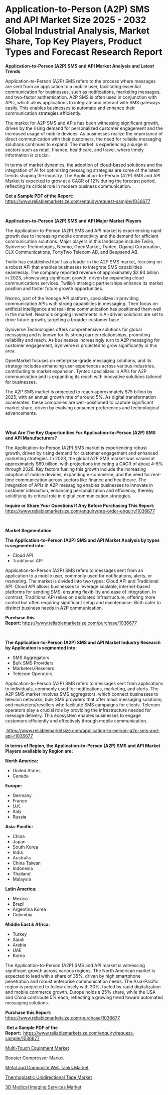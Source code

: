<p><h1>Application-to-Person (A2P) SMS and API Market Size 2025 - 2032 Global Industrial Analysis, Market Share, Top Key Players, Product Types and Forecast Research Report</h1></p><p><strong>Application-to-Person (A2P) SMS and API Market Analysis and Latest Trends</strong></p>
<p><p>Application-to-Person (A2P) SMS refers to the process where messages are sent from an application to a mobile user, facilitating essential communication for businesses, such as notifications, marketing messages, and two-factor authentication. A2P SMS is often used in conjunction with APIs, which allow applications to integrate and interact with SMS gateways easily. This enables businesses to automate and enhance their communication strategies efficiently.</p><p>The market for A2P SMS and APIs has been witnessing significant growth, driven by the rising demand for personalized customer engagement and the increased usage of mobile devices. As businesses realize the importance of direct communication with their customers, the need for reliable messaging solutions continues to expand. The market is experiencing a surge in sectors such as retail, finance, healthcare, and travel, where timely information is crucial.</p><p>In terms of market dynamics, the adoption of cloud-based solutions and the integration of AI for optimizing messaging strategies are some of the latest trends shaping the industry. The Application-to-Person (A2P) SMS and API Market is expected to grow at a CAGR of 12% during the forecast period, reflecting its critical role in modern business communication.</p></p>
<p><strong>Get a Sample PDF of the Report:&nbsp;</strong> <a href="https://www.reliablemarketsize.com/enquiry/request-sample/1036677?utm_campaign=1999&utm_medium=2&utm_source=Github&utm_content=ia&utm_term=21032025&utm_id=application-to-person-a2p-sms-and-api">https://www.reliablemarketsize.com/enquiry/request-sample/1036677</a></p>
<p>&nbsp;</p>
<p><strong>Application-to-Person (A2P) SMS and API Major Market Players</strong></p>
<p><p>The Application-to-Person (A2P) SMS and API market is experiencing rapid growth due to increasing mobile connectivity and the demand for efficient communication solutions. Major players in this landscape include Twilio, Syniverse Technologies, Nexmo, OpenMarket, Tyntec, Ogangi Corporation, CLX Communications, FortyTwo Telecom AB, and Beepsend AB.</p><p>Twilio has established itself as a leader in the A2P SMS market, focusing on a robust API that enables businesses to integrate SMS capabilities seamlessly. The company reported revenue of approximately $2.84 billion in 2023, showcasing significant growth, driven by expanding cloud communications services. Twilio’s strategic partnerships enhance its market position and foster future growth opportunities.</p><p>Nexmo, part of the Vonage API platform, specializes in providing communication APIs with strong capabilities in messaging. Their focus on artificial intelligence and real-time communication has positioned them well in the market. Nexmo's ongoing investments in AI-driven solutions are set to drive future growth, targeting a broader customer base.</p><p>Syniverse Technologies offers comprehensive solutions for global messaging and is known for its strong carrier relationships, promoting reliability and reach. As businesses increasingly turn to A2P messaging for customer engagement, Syniverse is projected to grow significantly in this area.</p><p>OpenMarket focuses on enterprise-grade messaging solutions, and its strategy includes enhancing user experiences across various industries, contributing to market expansion. Tyntec specializes in APIs for A2P communication and is expanding its reach with innovative solutions tailored for businesses.</p><p>The A2P SMS market is projected to reach approximately $75 billion by 2025, with an annual growth rate of around 5%. As digital transformation accelerates, these companies are well-positioned to capture significant market share, driven by evolving consumer preferences and technological advancements.</p></p>
<p>&nbsp;</p>
<p><strong>What Are The Key Opportunities For Application-to-Person (A2P) SMS and API Manufacturers?</strong></p>
<p><p>The Application-to-Person (A2P) SMS market is experiencing robust growth, driven by rising demand for customer engagement and enhanced marketing strategies. In 2023, the global A2P SMS market was valued at approximately $60 billion, with projections indicating a CAGR of about 4-6% through 2028. Key factors fueling this growth include the increasing adoption of mobile devices, expanding e-commerce, and the need for real-time communication across sectors like finance and healthcare. The integration of APIs in A2P messaging enables businesses to innovate in customer interaction, enhancing personalization and efficiency, thereby solidifying its critical role in digital communication strategies.</p></p>
<p><strong>Inquire or Share Your Questions If Any Before Purchasing This Report:</strong> <a href="https://www.reliablemarketsize.com/enquiry/pre-order-enquiry/1036677?utm_campaign=1999&utm_medium=2&utm_source=Github&utm_content=ia&utm_term=21032025&utm_id=application-to-person-a2p-sms-and-api">https://www.reliablemarketsize.com/enquiry/pre-order-enquiry/1036677</a></p>
<p>&nbsp;</p>
<p><strong>Market Segmentation</strong></p>
<p><strong>The Application-to-Person (A2P) SMS and API Market Analysis by types is segmented into:</strong></p>
<p><ul><li>Cloud API</li><li>Traditional API</li></ul></p>
<p><p>Application-to-Person (A2P) SMS refers to messages sent from an application to a mobile user, commonly used for notifications, alerts, or marketing. The market is divided into two types: Cloud API and Traditional API. Cloud API allows businesses to leverage scalable, internet-based platforms for sending SMS, ensuring flexibility and ease of integration. In contrast, Traditional API relies on dedicated infrastructure, offering more control but often requiring significant setup and maintenance. Both cater to distinct business needs in A2P communication.</p></p>
<p><strong>Purchase this Report:&nbsp;</strong><a href="https://www.reliablemarketsize.com/purchase/1036677?utm_campaign=1999&utm_medium=2&utm_source=Github&utm_content=ia&utm_term=21032025&utm_id=application-to-person-a2p-sms-and-api">https://www.reliablemarketsize.com/purchase/1036677</a></p>
<p>&nbsp;</p>
<p><strong>The Application-to-Person (A2P) SMS and API Market Industry Research by Application is segmented into:</strong></p>
<p><ul><li>SMS Aggregators</li><li>Bulk SMS Providers</li><li>Marketers/Resellers</li><li>Telecom Operators</li></ul></p>
<p><p>Application-to-Person (A2P) SMS refers to messages sent from applications to individuals, commonly used for notifications, marketing, and alerts. The A2P SMS market involves SMS aggregators, which connect businesses to telecom networks; bulk SMS providers that offer mass messaging solutions; and marketers/resellers who facilitate SMS campaigns for clients. Telecom operators play a crucial role by providing the infrastructure needed for message delivery. This ecosystem enables businesses to engage customers efficiently and effectively through mobile communication.</p></p>
<p><a href="https://www.reliablemarketsize.com/application-to-person-a2p-sms-and-api-r1036677?utm_campaign=1999&utm_medium=2&utm_source=Github&utm_content=ia&utm_term=21032025&utm_id=application-to-person-a2p-sms-and-api">&nbsp;https://www.reliablemarketsize.com/application-to-person-a2p-sms-and-api-r1036677</a></p>
<p><strong>In terms of Region, the Application-to-Person (A2P) SMS and API Market Players available by Region are:</strong></p>
<p>
    <p> <strong> North America: </strong>
        <ul>
            <li>United States</li>
            <li>Canada</li>
        </ul>
        </p> 
    <p> <strong> Europe: </strong>
        <ul>
            <li>Germany</li>
            <li>France</li>
            <li>U.K.</li>
            <li>Italy</li>
            <li>Russia</li>
        </ul>
        </p> 
    <p> <strong> Asia-Pacific: </strong>
        <ul>
            <li>China</li>
            <li>Japan</li>
            <li>South Korea</li>
            <li>India</li>
            <li>Australia</li>
            <li>China Taiwan</li>
            <li>Indonesia</li>
            <li>Thailand</li>
            <li>Malaysia</li>
        </ul>
        </p> 
    <p> <strong> Latin America: </strong>
        <ul>
            <li>Mexico</li>
            <li>Brazil</li>
            <li>Argentina Korea</li>
            <li>Colombia</li>
        </ul>
        </p> 
    <p> <strong> Middle East & Africa: </strong>
        <ul>
            <li>Turkey</li>
            <li>Saudi</li>
            <li>Arabia</li>
            <li>UAE</li>
            <li>Korea</li>
        </ul>
    </p>
    </p>
<p><p>The Application-to-Person (A2P) SMS and API market is witnessing significant growth across various regions. The North American market is expected to lead with a share of 35%, driven by high smartphone penetration and robust enterprise communication needs. The Asia-Pacific region is projected to follow closely with 30%, fueled by rapid digitalization and mobile commerce growth. Europe holds a 25% share, while the USA and China contribute 5% each, reflecting a growing trend toward automated messaging solutions.</p></p>
<p><strong>Purchase this Report: </strong><a href="https://www.reliablemarketsize.com/purchase/1036677?utm_campaign=1999&utm_medium=2&utm_source=Github&utm_content=ia&utm_term=21032025&utm_id=application-to-person-a2p-sms-and-api">https://www.reliablemarketsize.com/purchase/1036677</a></p>
<p>&nbsp;<strong>Get a Sample PDF of the Report:&nbsp;&nbsp;</strong><a href="https://www.reliablemarketsize.com/enquiry/request-sample/1036677?utm_campaign=1999&utm_medium=2&utm_source=Github&utm_content=ia&utm_term=21032025&utm_id=application-to-person-a2p-sms-and-api">https://www.reliablemarketsize.com/enquiry/request-sample/1036677</a></p>
<p><strong></strong></p>
<p><p><a href="https://github.com/Mayankdeswa/Market-Research-Report-List-1/blob/main/multi-touch-equipment-market.md?utm_campaign=1999&utm_medium=2&utm_source=Github&utm_content=ia&utm_term=21032025&utm_id=application-to-person-a2p-sms-and-api">Multi-Touch Equipment Market</a></p><p><a href="https://github.com/izetajhazuga/Market-Research-Report-List-1/blob/main/booster-compressor-market.md?utm_campaign=1999&utm_medium=2&utm_source=Github&utm_content=ia&utm_term=21032025&utm_id=application-to-person-a2p-sms-and-api">Booster Compressor Market</a></p><p><a href="https://github.com/cherrivacius/Market-Research-Report-List-1/blob/main/metal-and-composite-well-tanks-market.md?utm_campaign=1999&utm_medium=2&utm_source=Github&utm_content=ia&utm_term=21032025&utm_id=application-to-person-a2p-sms-and-api">Metal and Composite Well Tanks Market</a></p><p><a href="https://github.com/mafuzakirju/Market-Research-Report-List-1/blob/main/thermoplastic-unidirectional-tape-market.md?utm_campaign=1999&utm_medium=2&utm_source=Github&utm_content=ia&utm_term=21032025&utm_id=application-to-person-a2p-sms-and-api">Thermoplastic Unidirectional Tape Market</a></p><p><a href="https://github.com/akramisabtu/Market-Research-Report-List-1/blob/main/3d-medical-imaging-services-market.md?utm_campaign=1999&utm_medium=2&utm_source=Github&utm_content=ia&utm_term=21032025&utm_id=application-to-person-a2p-sms-and-api">3D Medical Imaging Services Market</a></p></p>